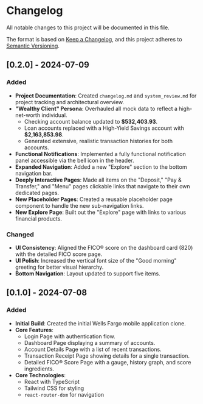 # Changelog

All notable changes to this project will be documented in this file.

The format is based on [Keep a Changelog](https://keepachangelog.com/en/1.0.0/),
and this project adheres to [Semantic Versioning](https://semver.org/spec/v2.0.0.html).

## [0.2.0] - 2024-07-09

### Added
- **Project Documentation**: Created `changelog.md` and `system_review.md` for project tracking and architectural overview.
- **"Wealthy Client" Persona**: Overhauled all mock data to reflect a high-net-worth individual.
  - Checking account balance updated to **$532,403.93**.
  - Loan accounts replaced with a High-Yield Savings account with **$2,163,853.98**.
  - Generated extensive, realistic transaction histories for both accounts.
- **Functional Notifications**: Implemented a fully functional notification panel accessible via the bell icon in the header.
- **Expanded Navigation**: Added a new "Explore" section to the bottom navigation bar.
- **Deeply Interactive Pages**: Made all items on the "Deposit," "Pay & Transfer," and "Menu" pages clickable links that navigate to their own dedicated pages.
- **New Placeholder Pages**: Created a reusable placeholder page component to handle the new sub-navigation links.
- **New Explore Page**: Built out the "Explore" page with links to various financial products.

### Changed
- **UI Consistency**: Aligned the FICO® score on the dashboard card (820) with the detailed FICO score page.
- **UI Polish**: Increased the vertical font size of the "Good morning" greeting for better visual hierarchy.
- **Bottom Navigation**: Layout updated to support five items.

## [0.1.0] - 2024-07-08

### Added
- **Initial Build**: Created the initial Wells Fargo mobile application clone.
- **Core Features**:
  - Login Page with authentication flow.
  - Dashboard Page displaying a summary of accounts.
  - Account Details Page with a list of recent transactions.
  - Transaction Receipt Page showing details for a single transaction.
  - Detailed FICO® Score Page with a gauge, history graph, and score ingredients.
- **Core Technologies**:
  - React with TypeScript
  - Tailwind CSS for styling
  - `react-router-dom` for navigation
